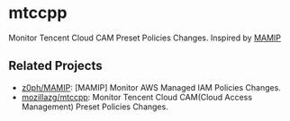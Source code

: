 # mtccpp

Monitor Tencent Cloud CAM Preset Policies Changes. Inspired by [MAMIP](https://github.com/z0ph/MAMIP)


## Related Projects

* [z0ph/MAMIP](https://github.com/z0ph/MAMIP): [MAMIP] Monitor AWS Managed IAM Policies Changes.
* [mozillazg/mtccpp](https://github.com/mozillazg/mtccpp): Monitor Tencent Cloud CAM(Cloud Access Management) Preset Policies Changes.
<!-- * [mozillazg/macrsp](https://github.com/mozillazg/macrsp): Monitor Alibaba Cloud RAM(Resource Access Management) System Policies Changes. -->
